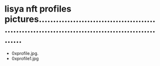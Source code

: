 # lisya nft profiles pictures....................................................................................................
- 0xprofile.jpg.
- 0xprofile1.jpg
